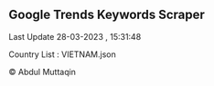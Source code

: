 

## Google Trends Keywords Scraper 
 
Last Update 28-03-2023 , 15:31:48

Country List :
VIETNAM.json



© Abdul Muttaqin 
